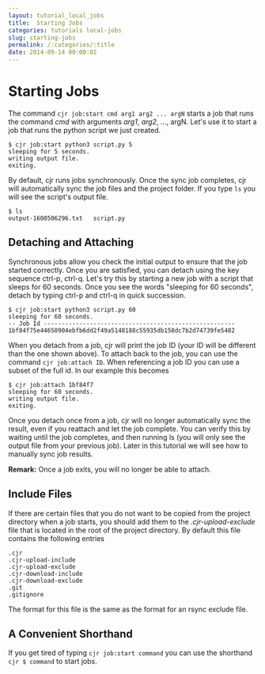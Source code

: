 ```yaml
---
layout: tutorial_local_jobs
title:  Starting Jobs
categories: tutorials local-jobs
slug: starting-jobs
permalink: /:categories/:title
date: 2014-09-14 00:00:02
---
```


Starting Jobs
=======================

The command `cjr job:start cmd arg1 arg2 ... argN` starts a job that runs the command *cmd* with arguments *arg1*, *arg2*, ..., argN. Let's use it to start a job that runs the python script we just created. 
```console
$ cjr job:start python3 script.py 5
sleeping for 5 seconds.
writing output file.
exiting.
```
By default, cjr runs jobs synchronously. Once the sync job completes, cjr will automatically sync the job files and the project folder. If you type `ls` you will see the script's output file.
```console
$ ls
output-1600506296.txt	script.py
```

## Detaching and Attaching

Synchronous jobs allow you check the initial output to ensure that the job started correctly. Once you are satisfied, you can detach using the key sequence ctrl-p, ctrl-q.
Let's try this by starting a new job with a script that sleeps for 60 seconds. Once you see the words "sleeping for 60 seconds", detach by typing ctrl-p and ctrl-q in quick succession.
```console
$ cjr job:start python3 script.py 60
sleeping for 60 seconds.
-- Job Id ------------------------------------------------------
1bf84f75e44650904ebfb6dd2f49a5148188c55935db158dc7b2d74739fe5482
```
When you detach from a job, cjr will print the job ID (your ID will be different than the one shown above). 
To attach back to the job, you can use the command `cjr job:attach ID`. 
When referencing a job ID you can use a subset of the full id.
In our example this becomes
```console
$ cjr job:attach 1bf84f7
sleeping for 60 seconds.
writing output file.
exiting.
```
Once you detach once from a job, cjr will no longer automatically sync the result, even if you reattach and let the job complete. You can verify this by waiting until the job completes, and then running ls (you will only see the output file from your previous job). Later in this tutorial we will see how to manually sync job results.

**Remark:** Once a job exits, you will no longer be able to attach.

## Include Files

If there are certain files that you do not want to be copied from the project directory when a job starts, you should add them to the  *.cjr-upload-exclude* file that is located in the root of the project directory. By default this file contains the following entries
```text
.cjr
.cjr-upload-include
.cjr-upload-exclude
.cjr-download-include
.cjr-download-exclude
.git
.gitignore
```
 The format for this file is the same as the format for an rsync exclude file.

## A Convenient Shorthand

 If you get tired of typing `cjr job:start command` you can use the shorthand `cjr $ command` to start jobs.